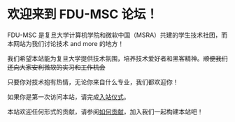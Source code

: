 
# 欢迎来到 FDU-MSC 论坛！

FDU-MSC 是复旦大学计算机学院和微软中国（MSRA）共建的学生技术社团，而本网站为我们讨论技术 and more 的地方！

我们希望本站能为复旦大学提供技术氛围，培养技术爱好者和黑客精神。~~顺便我们还向大家安利微软的实习和工作机会~~

只要你对技术抱有热情，无论你来自什么专业，我们都欢迎你！

如果你是第一次访问本站，请完成[入站仪式]([$base_url$]/welcome)。

本站欢迎任何形式的贡献，请参阅[如何贡献]([$base_url$]/build/contribute)，加入我们一起构建本站吧！
